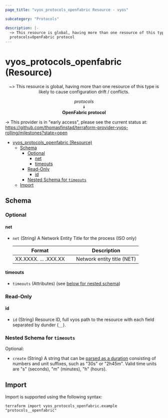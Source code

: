 ```yaml
---
page_title: "vyos_protocols_openfabric Resource - vyos"

subcategory: "Protocols"

description: |-
  ~> This resource is global, having more than one resource of this type is likely to cause configuration drift / conflicts.
  protocols⯯OpenFabric protocol
---
```


# vyos_protocols_openfabric (Resource)
<center>

~> This resource is global, having more than one resource of this type is likely to cause configuration drift / conflicts.

*protocols*  
⯯  
**OpenFabric protocol**


</center>

-> This provider is in "early access", please see the current status at: https://github.com/thomasfinstad/terraform-provider-vyos-rolling/milestones?state=open

<!--TOC-->

- [vyos_protocols_openfabric (Resource)](#vyos_protocols_openfabric-resource)
  - [Schema](#schema)
    - [Optional](#optional)
      - [net](#net)
      - [timeouts](#timeouts)
    - [Read-Only](#read-only)
      - [id](#id)
    - [Nested Schema for `timeouts`](#nested-schema-for-timeouts)
  - [Import](#import)

<!--TOC-->

<!-- schema generated by tfplugindocs -->
## Schema

### Optional

#### net
- `net` (String) A Network Entity Title for the process (ISO only)

    |  Format                &emsp;|  Description                 |
    |------------------------|------------------------------|
    |  XX.XXXX. ... .XXX.XX  &emsp;|  Network entity title (NET)  |
#### timeouts
- `timeouts` (Attributes) (see [below for nested schema](#nestedatt--timeouts))

### Read-Only

#### id
- `id` (String) Resource ID, full vyos path to the resource with each field separated by dunder (`__`).

<a id="nestedatt--timeouts"></a>
### Nested Schema for `timeouts`

Optional:

- `create` (String) A string that can be [parsed as a duration](https://pkg.go.dev/time#ParseDuration) consisting of numbers and unit suffixes, such as &#34;30s&#34; or &#34;2h45m&#34;. Valid time units are &#34;s&#34; (seconds), &#34;m&#34; (minutes), &#34;h&#34; (hours).

## Import

Import is supported using the following syntax:

```shell
terraform import vyos_protocols_openfabric.example "protocols__openfabric"
```
